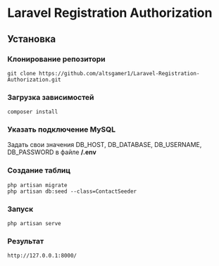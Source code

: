 # Laravel Registration Authorization
## Установка
### Клонирование репозитори
    git clone https://github.com/altsgamer1/Laravel-Registration-Authorization.git
### Загрузка зависимостей
    composer install
### Указать подключение MySQL
Задать свои значения DB_HOST, DB_DATABASE, DB_USERNAME, DB_PASSWORD в файле **/.env**
### Создание таблиц
    php artisan migrate
    php artisan db:seed --class=ContactSeeder
### Запуск
    php artisan serve
### Результат
    http://127.0.0.1:8000/
